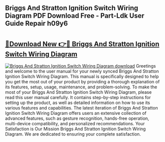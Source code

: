 ## Briggs And Stratton Ignition Switch Wiring Diagram PDF Download Free - Part-Ldk User Guide Repair h09y6

# <h2><a href="http://dfk3sir.blite.top/?on=Briggs+And+Stratton+Ignition+Switch+Wiring+Diagram">🔗Download New 👉🔴 Briggs And Stratton Ignition Switch Wiring Diagram</a></h2>

[![Briggs And Stratton Ignition Switch Wiring Diagram download](https://i.imgur.com/lujVjoI.png)](http://dfk3sir.blite.top/?on=Briggs+And+Stratton+Ignition+Switch+Wiring+Diagram)
Greetings and welcome to the user manual for your newly synced Briggs And Stratton Ignition Switch Wiring Diagram. This manual is specifically designed to help you get the most out of your product by providing a thorough explanation of its features, setup, usage, maintenance, and problem-solving. To make the most of your Briggs And Stratton Ignition Switch Wiring Diagram, please read this user manual carefully. It contains step-by-step instructions for setting up the product, as well as detailed information on how to use its various features and capabilities. The latest iteration of Briggs And Stratton Ignition Switch Wiring Diagram offers users an extensive collection of advanced features, such as gesture recognition, hands-free operation, multi-device compatibility, and personalized recommendations. Your Satisfaction is Our Mission Briggs And Stratton Ignition Switch Wiring Diagram. We are dedicated to ensuring your complete satisfaction.
